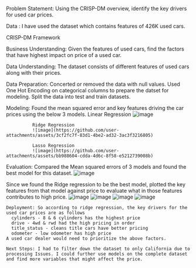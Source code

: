 Problem Statement: Using the CRISP-DM overview, identify the key drivers for used car prices.

Data : I have used the dataset which contains features of 426K used cars.

CRISP-DM Framework

  Business Understanding: Given the features of used cars, find the factors that have highest impact on price of a used car.
  
  Data Understanding: The dataset consists of different features of used cars along with their prices.
  
  Data Preparation: Concerted or removed the data with null values. Used One Hot Encoding on categorical columns to prepare the datset for modeling. Split the data into test and train datasets.
  
  Modeling: Found the mean squared error and key features driving the car prices using the below 3 models.
              Linear Regression
              ![image](https://github.com/user-attachments/assets/27883f9d-8062-43c3-aeff-abd7f695e3bf)

              Ridge Regression
              ![image](https://github.com/user-attachments/assets/3cf2fc7f-83d1-4be2-ad32-3ac3f3216805)

              Lasso Regression
              ![image](https://github.com/user-attachments/assets/bb988604-cdda-4d6c-8f58-e5212739008b)


  Evaluation: Compared the Mean squared errors of 3 models and found the best model for this dataset.
  ![image](https://github.com/user-attachments/assets/3a5f0be9-b48e-4c48-8890-87d435a66c71)

  Since we found the Ridge regression to be the best model, plotted the key features from that model against price to evaluate what in those features contributes to high price.
  ![image](https://github.com/user-attachments/assets/a65392cc-eb0e-413a-97cd-2f367c144317)
  ![image](https://github.com/user-attachments/assets/10ee04e0-d6b9-4a32-914d-01d13bed64c8)
  ![image](https://github.com/user-attachments/assets/2c95a3c5-8f1f-470e-8763-d594894da03e)
  ![image](https://github.com/user-attachments/assets/1e18f07b-b554-4f19-bb30-6f891433d263)

    Deployment: So according to ridge regression, the key drivers for the used car prices are as follows
      cylinders - 8 & 6 cylinders has the highest price
      drive - 4wd & rwd had the high pricing in order
      title_status - cleans title cars have better pricing
      odometer - low odometer has high price
    A used car dealer would need to prioritize the above factors.

    Next Steps: I had to filter down the dataset to only California due to processing Issues. I could further use models on the complete dataset and find more variables that might affect the price.
